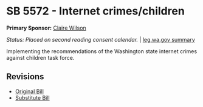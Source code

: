 # SB 5572 - Internet crimes/children
**Primary Sponsor:** [Claire Wilson](/person/leg/wilson_cl.md)

*Status: Placed on second reading consent calendar.* | [leg.wa.gov summary](https://app.leg.wa.gov/billsummary?BillNumber=5572&Year=2021)

Implementing the recommendations of the Washington state internet crimes against children task force.

## Revisions
* [Original Bill](1/)
* [Substitute Bill](S/)